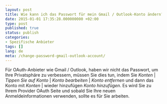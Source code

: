```yaml
---
layout: post
title: Wie kann ich das Passwort für mein Gmail / Outlook-Konto ändern?
date: 2015-01-01 17:35:28.000000000 +02:00
type: post
published: true
status: publish
categories:
- Spezifische Anbieter
tags: []
lang: de
meta: /change-password-gmail-outlook-account/
---
```


Für OAuth-Anbieter wie Gmail / Outlook, haben wir nicht das Passwort, um Ihre Privatsphäre zu verbessern, müssen Sie dies tun, indem Sie *Konten* \| *Tippen Sie auf Konto* \| *Konto bearbeiten* \| *Konto entfernen* und dann das Konto mit *Konten* \| wieder hinzufügen *Konto hinzufügen*. Es wird Sie zu Ihrem Provider OAuth Seite und sobald Sie Ihre neuen Anmeldeinformationen verwenden, sollte es für Sie arbeiten.
